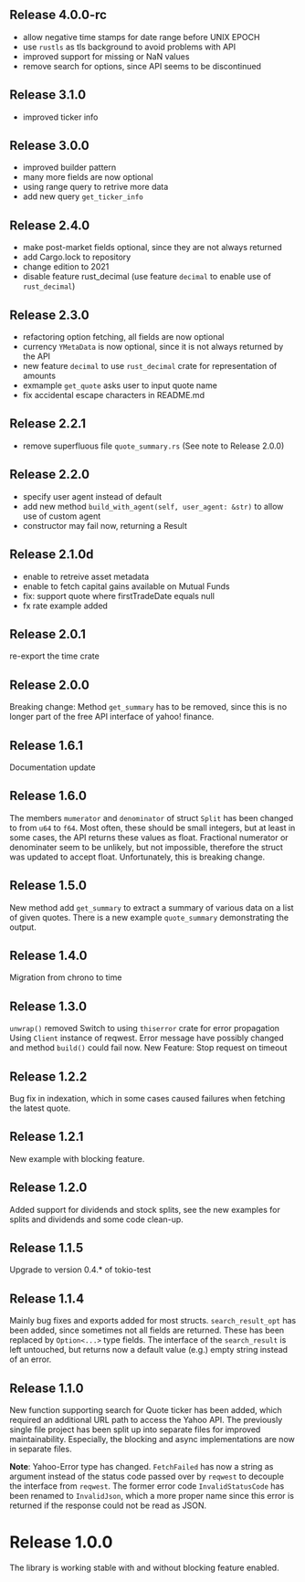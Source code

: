 ## Release 4.0.0-rc
+ allow negative time stamps for date range before UNIX EPOCH
+ use `rustls` as tls background to avoid problems with API
+ improved support for missing or NaN values
+ remove search for options, since API seems to be discontinued

## Release 3.1.0
+ improved ticker info

## Release 3.0.0
+ improved builder pattern
+ many more fields are now optional
+ using range query to retrive more data
+ add new query `get_ticker_info`

## Release 2.4.0
+ make post-market fields optional, since they are not always returned
+ add Cargo.lock to repository
+ change edition to 2021
+ disable feature rust_decimal (use feature `decimal` to enable use of `rust_decimal`)

## Release 2.3.0
+ refactoring option fetching, all fields are now optional
+ currency `YMetaData` is now optional, since it is not always returned by the API
+ new feature `decimal` to use `rust_decimal` crate for representation of amounts
+ exmample `get_quote` asks user to input quote name
+ fix accidental escape characters in README.md

## Release 2.2.1
+ remove superfluous file `quote_summary.rs` (See note to Release 2.0.0)

## Release 2.2.0
+ specify user agent instead of default
+ add new method `build_with_agent(self, user_agent: &str)` to allow use of custom agent
+ constructor may fail now, returning a Result

## Release 2.1.0d
+ enable to retreive asset metadata
+ enable to fetch capital gains available on Mutual Funds
+ fix: support quote where firstTradeDate equals null
+ fx rate example added

## Release 2.0.1
re-export the time crate

## Release 2.0.0
Breaking change: Method `get_summary` has to be removed, since this is no longer part of the free
API interface of yahoo! finance.

## Release 1.6.1
Documentation update

## Release 1.6.0
The members `mumerator` and `denominator` of struct `Split` has been changed to from `u64` to `f64`.
Most often, these should be small integers, but at least in some cases, the API returns these
values as float. Fractional numerator or denominater seem to be unlikely, but not impossible,
therefore the struct was updated to accept float. Unfortunately, this is breaking change.

## Release 1.5.0
New method add `get_summary` to extract a summary of various data on a list of given quotes.
There is a new example `quote_summary` demonstrating the output.

## Release 1.4.0
Migration from chrono to time

## Release 1.3.0
`unwrap()` removed
Switch to using `thiserror` crate for error propagation
Using `Client` instance of reqwest.
Error message have possibly changed and method `build()` could fail now.
New Feature: Stop request on timeout

## Release 1.2.2
Bug fix in indexation, which in some cases caused failures when fetching the latest quote.

## Release 1.2.1
New example with blocking feature.

## Release 1.2.0
Added support for dividends and stock splits, see the new examples for splits and dividends and some code clean-up.

## Release 1.1.5
Upgrade to version 0.4.* of tokio-test

## Release 1.1.4
Mainly bug fixes and exports added for most structs.
`search_result_opt` has been added, since sometimes not all fields are returned. These has been replaced by `Option<...>` type fields. The interface
of the `search_result` is left untouched, but returns now a default value (e.g.) empty string instead of an error.

## Release 1.1.0
New function supporting search for Quote ticker has been added, which required an additional URL path to access the Yahoo API. The previously single file project has been split up into separate files for improved maintainability. Especially, the blocking and async implementations are now
in separate files.

**Note**: Yahoo-Error type has changed. `FetchFailed` has now a string as argument instead of the status code passed over by `reqwest` to decouple the interface from `reqwest`. The former error code `InvalidStatusCode` has been renamed to `InvalidJson`, which a more proper name since this error is returned if the response could not be read as JSON.

# Release 1.0.0
The library is working stable with and without blocking feature enabled.
